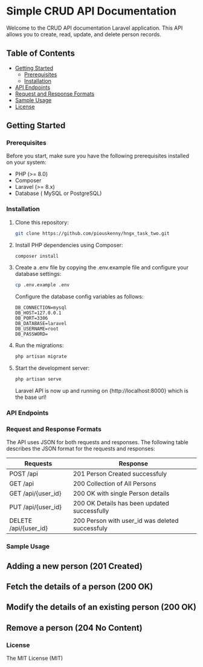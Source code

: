 # Simple CRUD API Documentation

Welcome to the CRUD API documentation Laravel application. This API allows you to create, read, update, and delete person records.

## Table of Contents

- [Getting Started](#getting-started)
  - [Prerequisites](#prerequisites)
  - [Installation](#installation)
- [API Endpoints](#api-endpoints)
- [Request and Response Formats](#request-and-response-formats)
- [Sample Usage](#sample-usage)
- [License](#license)

## Getting Started

### Prerequisites

Before you start, make sure you have the following prerequisites installed on your system:

- PHP (>= 8.0)
- Composer
- Laravel (>= 8.x)
- Database ( MySQL or PostgreSQL)

### Installation

1. Clone this repository:

   ```bash
   git clone https://github.com/piouskenny/hngx_task_two.git
   ```

2. Install PHP dependencies using Composer:

    ```bash
    composer install
    ```
3. Create a .env file by copying the .env.example file and configure your database settings:
    ```bash
    cp .env.example .env
    ```
    Configure the database config variables as follows:
    ```
    DB_CONNECTION=mysql
    DB_HOST=127.0.0.1
    DB_PORT=3306
    DB_DATABASE=laravel
    DB_USERNAME=root
    DB_PASSWORD=
    ```
4. Run the migrations:
    ```bash
    php artisan migrate
    ```
5. Start the development server:
    ```bash
    php artisan serve

    ```
    Laravel API is now up and running on {http://localhost:8000} which is the base url!

### API Endpoints

### Request and Response Formats
The API uses JSON for both requests and responses. The following table describes the JSON format for the requests and responses:

<table>
    <thead>
        <th> Requests </th>
        <th> Response </th>
    </thead>
    <tbody>
        <tr>
            <td>POST /api</td>
            <td>201 Person Created successfuly</td>
        </tr>
        <tr>
            <td>GET /api</td>
            <td>200 Collection of All Persons</td>
        </tr>
        <tr>
            <td>GET /api/{user_id}</td>
            <td>200 OK with single Person details</td>
        </tr>
        <tr>
            <td>PUT /api/{user_id}</td>
            <td>200 OK Details has been updated successfully</td>
        </tr>
        <tr>
            <td>DELETE /api/{user_id}</td>
            <td>200 Person with user_id was deleted successfuly</td>
        </tr>
    </tbody>
</table>

### Sample Usage

## Adding a new person (201 Created)

<!-- Image -->
## Fetch the details of a person (200 OK)
<!-- Image -->

## Modify the details of an existing person (200 OK)

<!-- <img src="samples/update.png" alt="modify the details of an existing person" /> -->

## Remove a person (204 No Content)

<!-- Image -->
### License

The MIT License (MIT)